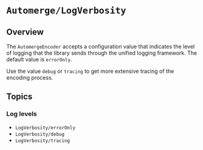 # ``Automerge/LogVerbosity``

## Overview

The ``AutomergeEncoder`` accepts a configuration value that indicates the level of logging that the library sends through the unified logging framework.
The default value is ``errorOnly``.

Use the value ``debug`` or ``tracing`` to get more extensive tracing of the encoding process.

## Topics

### Log levels

- ``LogVerbosity/errorOnly``
- ``LogVerbosity/debug``
- ``LogVerbosity/tracing``
